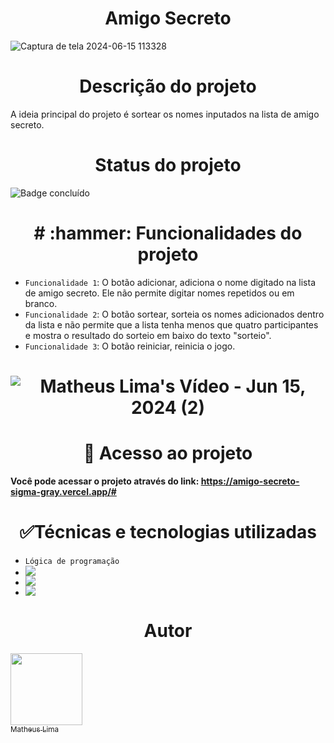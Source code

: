 <h1 align="center"> Amigo Secreto </h1>

![Captura de tela 2024-06-15 113328](https://github.com/mathlima/amigo-secreto/assets/52716331/bb3e6d7b-2845-4a3c-ab92-aef132cfdf4c)


<h1 align="center"> Descrição do projeto </h1>
A ideia principal do projeto é sortear os nomes inputados na lista de amigo secreto.

<h1 align="center"> Status do projeto </h1>

![Badge concluído](http://img.shields.io/static/v1?label=STATUS&message=%20CONCLUÍDO&color=GREEN&style=for-the-badge)


<h1 align="center"> # :hammer: Funcionalidades do projeto </h1>

- `Funcionalidade 1`: O botão adicionar, adiciona o nome digitado na lista de amigo secreto. Ele não permite digitar nomes repetidos ou em branco.
- `Funcionalidade 2`: O botão sortear, sorteia os nomes adicionados dentro da lista e não permite que a lista tenha menos que quatro participantes e mostra o resultado do sorteio em baixo do texto "sorteio". 
- `Funcionalidade 3`: O botão reiniciar, reinicia o jogo.

<h1 align="center"> 
  
![Matheus Lima's Vídeo - Jun 15, 2024 (2)](https://github.com/mathlima/amigo-secreto/assets/52716331/6e7beec5-f61e-4308-b105-c50194c6eda6)



<h1 align="center"> 📁 Acesso ao projeto </h1>

**Você pode acessar o projeto através do link: https://amigo-secreto-sigma-gray.vercel.app/#**

<h1 align="center"> ✅Técnicas e tecnologias utilizadas </h1>

- `Lógica de programação`
- <div> <img src="https://img.shields.io/badge/JavaScript-F7DF1E?style=for-the-badge&logo=javascript&logoColor=black"> </div>
- <div> <img src="https://img.shields.io/badge/CSS-239120?&style=for-the-badge&logo=css3&logoColor=white"> </div>
- <div> <img src="https://img.shields.io/badge/HTML-239120?style=for-the-badge&logo=html5&logoColor=white"> </div>

<h1 align="center"> Autor </h1>

[<img loading="lazy" src="https://avatars.githubusercontent.com/u/52716331?v=4" width=115><br><sub>Matheus Lima</sub>](https://github.com/mathlima)

